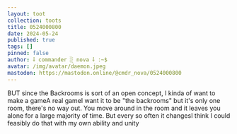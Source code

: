 ```yaml
---
layout: toot
collection: toots
title: 0524000800
date: 2024-05-24
published: true
tags: []
pinned: false
author: ⸸ commander ░ nova ⸸ :~$
avatar: /img/avatar/daemon.jpeg
mastodon: https://mastodon.online/@cmdr_nova/0524000800
---
```


BUT since the Backrooms is sort of an open concept, I kinda of want to make a gameA real gameI want it to be "the backrooms" but it's only one room, there's no way out. You move around in the room and it leaves you alone for a large majority of time. But every so often it changesI think I could feasibly do that with my own ability and unity
